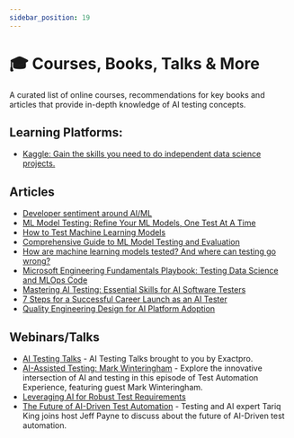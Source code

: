 ```yaml
---
sidebar_position: 19
---
```


# 🎓 Courses, Books, Talks & More

A curated list of online courses, recommendations for key books and articles that provide in-depth knowledge of AI testing concepts.

## Learning Platforms:
* [Kaggle: Gain the skills you need to do independent data science projects.](https://www.kaggle.com/learn)

## Articles
* [Developer sentiment around AI/ML](https://stackoverflow.co/labs/developer-sentiment-ai-ml/)
* [ML Model Testing: Refine Your ML Models, One Test At A Time](https://censius.ai/blogs/model-testing-types-methods-and-best-practices)
* [How to Test Machine Learning Models](https://deepchecks.com/how-to-test-machine-learning-models/)
* [Comprehensive Guide to ML Model Testing and Evaluation](https://www.testingxperts.com/blog/ml-testing)
* [How are machine learning models tested? And where can testing go wrong?](https://www.fiddler.ai/articles/how-are-machine-learning-models-tested-and-where-can-testing-go-wrong)
* [Microsoft Engineering Fundamentals Playbook: Testing Data Science and MLOps Code](https://microsoft.github.io/code-with-engineering-playbook/machine-learning/ml-testing/)
* [Mastering AI Testing: Essential Skills for AI Software Testers](https://www.upwork.com/resources/ai-tester-skills)
* [7 Steps for a Successful Career Launch as an AI Tester](https://blog.isqi.org/7-steps-for-a-successful-career-launch-as-an-ai-tester)
* [Quality Engineering Design for AI Platform Adoption](https://dzone.com/articles/quality-engineering-design-for-ai-platform-adoption)

## Webinars/Talks
* [AI Testing Talks](https://www.youtube.com/playlist?list=PL8Ql2_5rYPjhmgoaNP-9vY7xhpyhh_wpN) - AI Testing Talks brought to you by Exactpro.
* [AI-Assisted Testing: Mark Winteringham](https://www.youtube.com/watch?v=ozqffT6ZF24&t=9s) - Explore the innovative intersection of AI and testing in this episode of Test Automation Experience, featuring guest Mark Winteringham. 
* [Leveraging AI for Robust Test Requirements](https://www.youtube.com/watch?v=JB-6cALfWA8)
* [The Future of AI-Driven Test Automation](https://www.youtube.com/watch?v=7CCaG5YNHME) - Testing and AI expert Tariq King joins host Jeff Payne to discuss about the future of AI-Driven test automation.